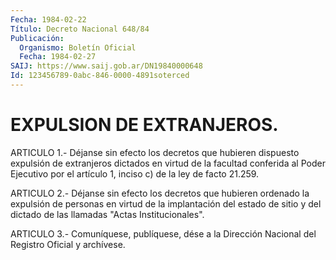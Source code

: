 ```yaml
---
Fecha: 1984-02-22
Título: Decreto Nacional 648/84
Publicación:
  Organismo: Boletín Oficial
  Fecha: 1984-02-27
SAIJ: https://www.saij.gob.ar/DN19840000648
Id: 123456789-0abc-846-0000-4891soterced
---
```

# EXPULSION DE EXTRANJEROS.

<a id="1"></a>
ARTICULO    1.-  Déjanse  sin  efecto  los  decretos  que  hubieren dispuesto  expulsión  de  extranjeros  dictados  en  virtud  de  la facultad conferida  al Poder Ejecutivo por el artículo 1, inciso c) de la ley de facto 21.259.

<a id="2"></a>
ARTICULO  2.- Déjanse sin efecto los decretos que hubieren ordenado la expulsión  de  personas  en virtud de la implantación del estado de  sitio y del dictado de las  llamadas  "Actas  Institucionales".

<a id="3"></a>
ARTICULO  3.- Comuníquese, publíquese, dése a la Dirección Nacional del Registro Oficial y archívese.